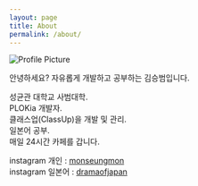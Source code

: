 ```yaml
---
layout: page
title: About
permalink: /about/
---
```


<img src="{{ site.baseurl }}/assets/profile_image.jpg" title="Profile Picture" class="profile">

안녕하세요? 자유롭게 개발하고 공부하는 김승범입니다.

성균관 대학교 사범대학.<br>
PLOKia 개발자.<br>
클래스업(ClassUp)을 개발 및 관리.<br>
일본어 공부.<br>
매일 24시간 카페를 갑니다.

instagram 개인 : [monseungmon](https://www.instagram.com/monseungmon/)<br>
instagram 일본어 : [dramaofjapan](https://www.instagram.com/dramaofjapan/)
